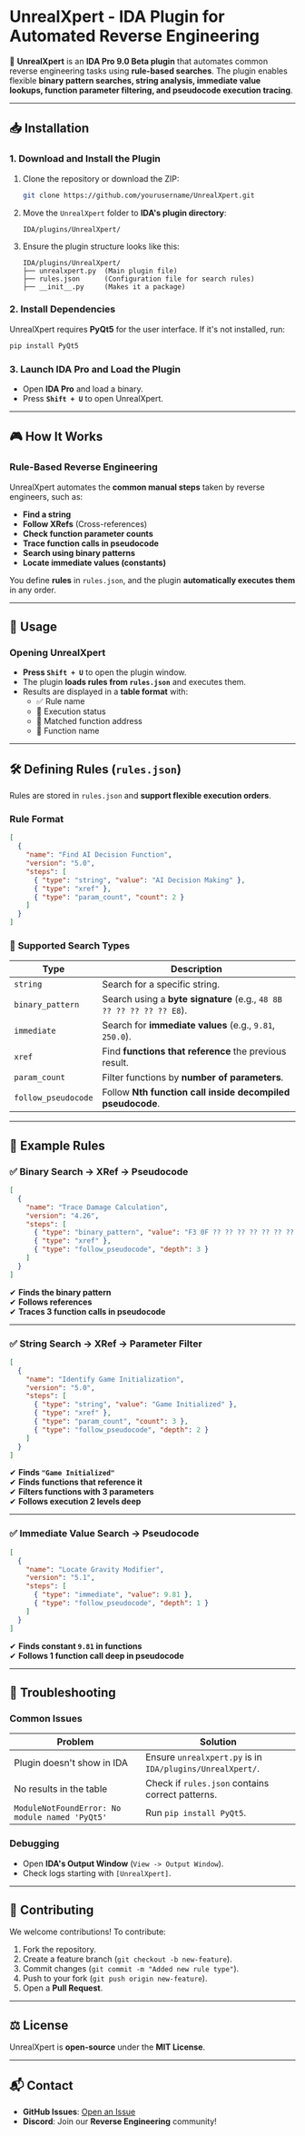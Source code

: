 # UnrealXpert - IDA Plugin for Automated Reverse Engineering

🚀 **UnrealXpert** is an **IDA Pro 9.0 Beta plugin** that automates common reverse engineering tasks using **rule-based searches**. The plugin enables flexible **binary pattern searches, string analysis, immediate value lookups, function parameter filtering, and pseudocode execution tracing**.

---

## 📥 Installation
### **1. Download and Install the Plugin**
1. Clone the repository or download the ZIP:
   ```sh
   git clone https://github.com/yourusername/UnrealXpert.git
   ```
2. Move the `UnrealXpert` folder to **IDA's plugin directory**:
   ```
   IDA/plugins/UnrealXpert/
   ```
3. Ensure the plugin structure looks like this:
   ```
   IDA/plugins/UnrealXpert/
   ├── unrealxpert.py  (Main plugin file)
   ├── rules.json      (Configuration file for search rules)
   ├── __init__.py     (Makes it a package)
   ```

### **2. Install Dependencies**
UnrealXpert requires **PyQt5** for the user interface. If it's not installed, run:
   ```sh
   pip install PyQt5
   ```

### **3. Launch IDA Pro and Load the Plugin**
- Open **IDA Pro** and load a binary.
- Press **`Shift + U`** to open UnrealXpert.

---

## 🎮 **How It Works**
### **Rule-Based Reverse Engineering**
UnrealXpert automates the **common manual steps** taken by reverse engineers, such as:
- **Find a string**
- **Follow XRefs** (Cross-references)
- **Check function parameter counts**
- **Trace function calls in pseudocode**
- **Search using binary patterns**
- **Locate immediate values (constants)**

You define **rules** in `rules.json`, and the plugin **automatically executes them** in any order.

---

## 📜 **Usage**
### **Opening UnrealXpert**
- **Press `Shift + U`** to open the plugin window.
- The plugin **loads rules from `rules.json`** and executes them.
- Results are displayed in a **table format** with:
  - ✅ Rule name
  - 📌 Execution status
  - 🎯 Matched function address
  - 🔎 Function name

---

## 🛠 **Defining Rules (`rules.json`)**
Rules are stored in `rules.json` and **support flexible execution orders**.

### **Rule Format**
```json
[
  {
    "name": "Find AI Decision Function",
    "version": "5.0",
    "steps": [
      { "type": "string", "value": "AI Decision Making" },
      { "type": "xref" },
      { "type": "param_count", "count": 2 }
    ]
  }
]
```
### 🔹 **Supported Search Types**
| Type              | Description |
|-------------------|-------------|
| `string`         | Search for a specific string. |
| `binary_pattern` | Search using a **byte signature** (e.g., `48 8B ?? ?? ?? ?? ?? E8`). |
| `immediate`      | Search for **immediate values** (e.g., `9.81`, `250.0`). |
| `xref`           | Find **functions that reference** the previous result. |
| `param_count`    | Filter functions by **number of parameters**. |
| `follow_pseudocode` | Follow **Nth function call inside decompiled pseudocode**. |

---

## 🚀 **Example Rules**
### ✅ **Binary Search → XRef → Pseudocode**
```json
[
  {
    "name": "Trace Damage Calculation",
    "version": "4.26",
    "steps": [
      { "type": "binary_pattern", "value": "F3 0F ?? ?? ?? ?? ?? ?? ?? ?? E8" },
      { "type": "xref" },
      { "type": "follow_pseudocode", "depth": 3 }
    ]
  }
]
```
✔ **Finds the binary pattern**  
✔ **Follows references**  
✔ **Traces 3 function calls in pseudocode**  

---

### ✅ **String Search → XRef → Parameter Filter**
```json
[
  {
    "name": "Identify Game Initialization",
    "version": "5.0",
    "steps": [
      { "type": "string", "value": "Game Initialized" },
      { "type": "xref" },
      { "type": "param_count", "count": 3 },
      { "type": "follow_pseudocode", "depth": 2 }
    ]
  }
]
```
✔ **Finds `"Game Initialized"`**  
✔ **Finds functions that reference it**  
✔ **Filters functions with 3 parameters**  
✔ **Follows execution 2 levels deep**  

---

### ✅ **Immediate Value Search → Pseudocode**
```json
[
  {
    "name": "Locate Gravity Modifier",
    "version": "5.1",
    "steps": [
      { "type": "immediate", "value": 9.81 },
      { "type": "follow_pseudocode", "depth": 1 }
    ]
  }
]
```
✔ **Finds constant `9.81` in functions**  
✔ **Follows 1 function call deep in pseudocode**  

---

## 🔧 **Troubleshooting**
### **Common Issues**
| Problem | Solution |
|---------|----------|
| Plugin doesn't show in IDA | Ensure `unrealxpert.py` is in `IDA/plugins/UnrealXpert/`. |
| No results in the table | Check if `rules.json` contains correct patterns. |
| `ModuleNotFoundError: No module named 'PyQt5'` | Run `pip install PyQt5`. |

### **Debugging**
- Open **IDA's Output Window** (`View -> Output Window`).
- Check logs starting with `[UnrealXpert]`.

---

## 📌 **Contributing**
We welcome contributions! To contribute:
1. Fork the repository.
2. Create a feature branch (`git checkout -b new-feature`).
3. Commit changes (`git commit -m "Added new rule type"`).
4. Push to your fork (`git push origin new-feature`).
5. Open a **Pull Request**.

---

## ⚖️ **License**
UnrealXpert is **open-source** under the **MIT License**.

---

## 📬 **Contact**
- **GitHub Issues**: [Open an Issue](https://github.com/yourusername/UnrealXpert/issues)
- **Discord**: Join our **Reverse Engineering** community!
